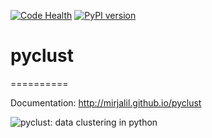 
[![Code Health](https://landscape.io/github/mirjalil/pyclust/master/landscape.svg?style=flat)]()
[![PyPI version](https://badge.fury.io/py/pyclust.svg)](http://badge.fury.io/py/pyclust)

# pyclust
==========




Documentation: http://mirjalil.github.io/pyclust

![pyclust: data clustering in python](https://github.com/mirjalil/pyclust/blob/master/docs/images/pyclust-logo-tentative.png)
